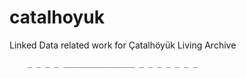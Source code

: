 catalhoyuk
==========

Linked Data related work for Çatalhöyük Living Archive

        _ _ _ _ ________________ _ _ _ _ _ _ _

